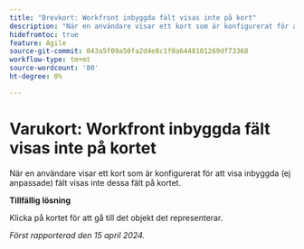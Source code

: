 ```yaml
---
title: "Brevkort: Workfront inbyggda fält visas inte på kort"
description: "När en användare visar ett kort som är konfigurerat för att visa inbyggda (ej anpassade) fält visas inte dessa fält på kortet."
hidefromtoc: true
feature: Agile
source-git-commit: 043a5f09a50fa2d4e8c1f0a6448101269df73368
workflow-type: tm+mt
source-wordcount: '80'
ht-degree: 0%

---
```



# Varukort: Workfront inbyggda fält visas inte på kortet

När en användare visar ett kort som är konfigurerat för att visa inbyggda (ej anpassade) fält visas inte dessa fält på kortet.

**Tillfällig lösning**

Klicka på kortet för att gå till det objekt det representerar.

_Först rapporterad den 15 april 2024._
